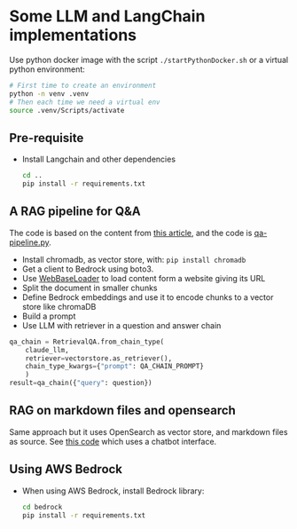 # Some LLM and LangChain implementations

Use python docker image with the script `./startPythonDocker.sh` or a virtual python environment:

```sh
# First time to create an environment
python -n venv .venv
# Then each time we need a virtual env
source .venv/Scripts/activate
```

## Pre-requisite


* Install Langchain and other dependencies

    ```sh
    cd ..
    pip install -r requirements.txt
    ```

## A RAG pipeline for Q&A

The code is based on the content from [this article](https://python.langchain.com/docs/use_cases/question_answering/), and the code is [qa-pipeline.py](./qa-pipeline.py).

* Install chromadb, as vector store, with: `pip install chromadb`
* Get a client to Bedrock using boto3.
* Use [WebBaseLoader](https://api.python.langchain.com/en/latest/document_loaders/langchain.document_loaders.web_base.WebBaseLoader.html) to load content form a website giving its URL
* Split the document in smaller chunks
* Define Bedrock embeddings and use it to encode chunks to a vector store like chromaDB
* Build a prompt
* Use LLM with retriever in a question and answer chain

```python
qa_chain = RetrievalQA.from_chain_type(
    claude_llm,
    retriever=vectorstore.as_retriever(),
    chain_type_kwargs={"prompt": QA_CHAIN_PROMPT}
    )
result=qa_chain({"query": question})
```

## RAG on markdown files and opensearch

Same approach but it uses OpenSearch as vector store, and markdown files as source. See [this code](./qa-chat-md-os.py) which uses a chatbot interface.


## Using AWS Bedrock

* When using AWS Bedrock, install Bedrock library: 

    ```sh
    cd bedrock
    pip install -r requirements.txt
    ```
